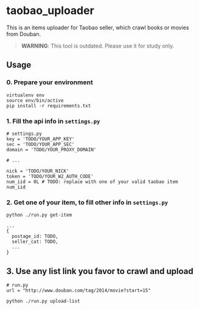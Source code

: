 # taobao_uploader

This is an items uploader for Taobao seller, which crawl books or movies from Douban.

> **WARNING**: This tool is outdated. Please use it for study only. 

## Usage

### 0. Prepare your environment

    virtualenv env
    source env/bin/active
    pip install -r requirements.txt

### 1. Fill the api info in `settings.py`

    # settings.py
    key = 'TODO/YOUR_APP_KEY'
    sec = 'TODO/YOUR_APP_SEC'
    domain = 'TODO/YOUR_PROXY_DOMAIN'

    # ...

    nick = 'TODO/YOUR_NICK'
    token = 'TODO/YOUR_W2_AUTH_CODE'
    num_iid = 0L # TODO: replace with one of your valid taobao item num_iid

### 2. Get one of your item, to fill other info in `settings.py`

    python ./run.py get-item

    ...
    {
      postage_id: TODO,
      seller_cat: TODO,
      ...
    }

## 3. Use any list link you favor to crawl and upload

    # run.py
    url = "http://www.douban.com/tag/2014/movie?start=15"

    python ./run.py upload-list
